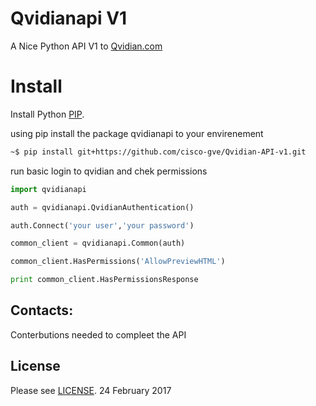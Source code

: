 # Qvidianapi V1
A Nice Python API V1 to [Qvidian.com](http://Qvidian.com/)

# Install
Install Python [PIP](https://packaging.python.org/installing/).

using pip install the package qvidianapi to your envirenement 
```sh
~$ pip install git+https://github.com/cisco-gve/Qvidian-API-v1.git
```

run basic login to qvidian and chek permissions

```python
import qvidianapi

auth = qvidianapi.QvidianAuthentication()

auth.Connect('your user','your password')

common_client = qvidianapi.Common(auth)

common_client.HasPermissions('AllowPreviewHTML')

print common_client.HasPermissionsResponse

```


## Contacts:
Conterbutions needed to compleet the API


## License
Please see [LICENSE](https://github.com/Abdellbar/qvidianapi/blob/master/LICENSE).
24 February 2017
